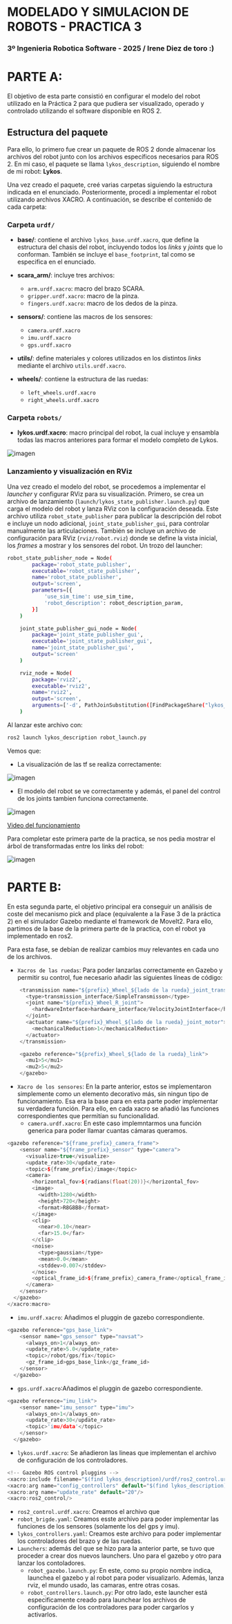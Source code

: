 # MODELADO Y SIMULACION DE ROBOTS - PRACTICA 3

### 3º Ingenieria Robotica Software - 2025 / Irene Diez de toro :)

# PARTE A:

El objetivo de esta parte consistió en configurar el modelo del robot utilizado en la Práctica 2 para que pudiera ser visualizado, operado y controlado utilizando el software disponible en ROS 2.

## Estructura del paquete

Para ello, lo primero fue crear un paquete de ROS 2 donde almacenar los archivos del robot junto con los archivos específicos necesarios para ROS 2. En mi caso, el paquete se llama `lykos_description`, siguiendo el nombre de mi robot: **Lykos**.

Una vez creado el paquete, creé varias carpetas siguiendo la estructura indicada en el enunciado. Posteriormente, procedí a implementar el robot utilizando archivos XACRO. A continuación, se describe el contenido de cada carpeta:

### Carpeta `urdf/`

- **base/**: contiene el archivo `lykos_base.urdf.xacro`, que define la estructura del chasis del robot, incluyendo todos los *links* y *joints* que lo conforman. También se incluye el `base_footprint`, tal como se especifica en el enunciado.
  
- **scara_arm/**: incluye tres archivos:
  - `arm.urdf.xacro`: macro del brazo SCARA.
  - `gripper.urdf.xacro`: macro de la pinza.
  - `fingers.urdf.xacro`: macro de los dedos de la pinza.
  
- **sensors/**: contiene las macros de los sensores:
  - `camera.urdf.xacro`
  - `imu.urdf.xacro`
  - `gps.urdf.xacro`

- **utils/**: define materiales y colores utilizados en los distintos *links* mediante el archivo `utils.urdf.xacro`.

- **wheels/**: contiene la estructura de las ruedas:
  - `left_wheels.urdf.xacro`
  - `right_wheels.urdf.xacro`

### Carpeta `robots/`

- **lykos.urdf.xacro**: macro principal del robot, la cual incluye y ensambla todas las macros anteriores para formar el modelo completo de Lykos.

![imagen](https://github.com/user-attachments/assets/07596ec5-88b0-4f5a-b54c-f64d4757b186)

### Lanzamiento y visualización en RViz

Una vez creado el modelo del robot, se procedemos a implementar el *launcher* y configurar RViz para su visualización. Primero, se crea un archivo de lanzamiento (`launch/lykos_state_publisher.launch.py`) que carga el modelo del robot y lanza RViz con la configuración deseada. Este archivo utiliza `robot_state_publisher` para publicar la descripción del robot e incluye un nodo adicional, `joint_state_publisher_gui`, para controlar manualmente las articulaciones. También se incluye un archivo de configuración para RViz (`rviz/robot.rviz`) donde se define la vista inicial, los *frames* a mostrar y los sensores del robot. Un trozo del launcher:

```bash
robot_state_publisher_node = Node(
        package='robot_state_publisher',
        executable='robot_state_publisher',
        name='robot_state_publisher',
        output='screen',
        parameters=[{
            'use_sim_time': use_sim_time,
            'robot_description': robot_description_param,
        }]
    )

    joint_state_publisher_gui_node = Node(
        package='joint_state_publisher_gui',
        executable='joint_state_publisher_gui',
        name='joint_state_publisher_gui',
        output='screen'
    )

    rviz_node = Node(
        package='rviz2',
        executable='rviz2',
        name='rviz2',
        output='screen',
        arguments=['-d', PathJoinSubstitution([FindPackageShare("lykos_description"), "rviz", "robot.rviz"])]
    )
```

Al lanzar este archivo con:

```bash
ros2 launch lykos_description robot_launch.py
```

Vemos que:
- La visualización de las tf se realiza correctamente:

![imagen](https://github.com/user-attachments/assets/87a6202c-5839-4f44-8a5a-c44def1a80a5)

- El modelo del robot se ve correctamente y además, el panel del control de los joints tambien funciona correctamente.

![imagen](https://github.com/user-attachments/assets/bbf4b5e8-816d-4d8f-9128-3695a9cb787a)

[Video del funcionamiento](https://github.com/user-attachments/assets/63d3e0dc-52f5-4471-a9f4-67fbcd923f40)

Para completar este primera parte de la practica, se nos pedia mostrar el árbol de transformadas entre los links del robot:

![imagen](https://github.com/idiezd2022/MSR-P3-irene_diez/blob/main/visual_things/frames.png)


# PARTE B:

En esta segunda parte, el objetivo principal era conseguir un análisis de coste del mecanismo pick and place (equivalente a la Fase 3 de la práctica 2) en el simulador Gazebo mediante el framework de MoveIt2. Para ello, partimos de la base de la primera parte de la practica, con el robot ya implementado en ros2.

Para esta fase, se debían de realizar cambios muy relevantes en cada uno de los archivos.

- `Xacros de las ruedas`: Para poder lanzarlas correctamente en Gazebo y permitir su control, fue necesario añadir las siguientes líneas de código:

```c++
    <transmission name="${prefix}_Wheel_${lado de la rueda}_joint_trans">
      <type>transmission_interface/SimpleTransmisson</type>
      <joint name="${prefix}_Wheel_R_joint">
        <hardwareInterface>hardware_interface/VelocityJointInterface</hardwareInterface>
      </joint>
      <actuator name="${prefix}_Wheel_${lado de la rueda}_joint_motor">
        <mechanicalReduction>1</mechanicalReduction>
      </actuator>
    </transmission>

    <gazebo reference="${prefix}_Wheel_${lado de la rueda}_link">
      <mu1>5</mu1>
      <mu2>5</mu2>
    </gazebo>

```
- `Xacro de los sensores`: En la parte anterior, estos se implementaron simplemente como un elemento decorativo más, sin ningun tipo de funcionamiento. Esa era la base para en esta parte poder implementar su verdadera función. Para ello, en cada xacro se añadió las funciones correspondientes que permitían su funcionalidad.
  - `camera.urdf.xacro`: En este caso implemntarmos una función generica para poder llamar cuantas cámaras queramos.
```c++
<gazebo reference="${frame_prefix}_camera_frame">
    <sensor name="${frame_prefix}_sensor" type="camera">
      <visualize>true</visualize>
      <update_rate>30</update_rate>
      <topic>${frame_prefix}/image</topic> 
      <camera>
        <horizontal_fov>${radians(float(20))}</horizontal_fov>
        <image>
          <width>1280</width>
          <height>720</height>
          <format>R8G8B8</format>
        </image>
        <clip>
          <near>0.10</near>
          <far>15.0</far>
        </clip>
        <noise>
          <type>gaussian</type>
          <mean>0.0</mean>
          <stddev>0.007</stddev>
        </noise>
        <optical_frame_id>${frame_prefix}_camera_frame</optical_frame_id>
      </camera>
    </sensor>
  </gazebo>
</xacro:macro>
```
  - `imu.urdf.xacro`: Añadimos el pluggin de gazebo correspondiente.
```c++
<gazebo reference="gps_base_link">
    <sensor name="gps_sensor" type="navsat">
      <always_on>1</always_on>
      <update_rate>5.0</update_rate>
      <topic>/robot/gps/fix</topic>
      <gz_frame_id>gps_base_link</gz_frame_id>
    </sensor>
  </gazebo>
```
  - `gps.urdf.xacro`:Añadimos el pluggin de gazebo correspondiente.
```c++
<gazebo reference="imu_link">
    <sensor name="imu_sensor" type="imu">
      <always_on>1</always_on>
      <update_rate>30</update_rate>
      <topic>'imu/data'</topic>
    </sensor>
  </gazebo>
```
- `lykos.urdf.xacro`: Se añadieron las lineas que implementan el archivo de configuración de los controladores.
```c++
<!-- Gazebo ROS control pluggins -->
<xacro:include filename="$(find lykos_description)/urdf/ros2_control.urdf.xacro"/>
<xacro:arg name="config_controllers" default="$(find lykos_description)/config/lykos_controllers.yaml"/>
<xacro:arg name="update_rate" default="20"/>
<xacro:ros2_control/>
```
- `ros2_control.urdf.xacro`: Creamos el archivo que 
- `robot_brigde.yaml`: Creamos esste archivo para poder implementar las funciones de los sensores (solamente los del gps y imu).
- `lykos_controllers.yaml`: Creamos este archivo para poder implementar los controladores del brazo y de las ruedas.
- `Launchers`: además del que se hizo para la anterior parte, se tuvo que proceder a crear dos nuevos launchers. Uno para el gazebo y otro para lanzar los contoladores.
  - `robot_gazebo.launch.py`: En este, como su propio nombre indica, launchea el gazebo y al robot para poder visualizarlo. Además, lanza rviz, el mundo usado, las camaras, entre otras cosas.
  - `robot_controllers.launch.py`: Por otro lado, este launcher está especificamente creado para launchear los archivos de configuración de los controladores para poder cargarlos y activarlos.

















